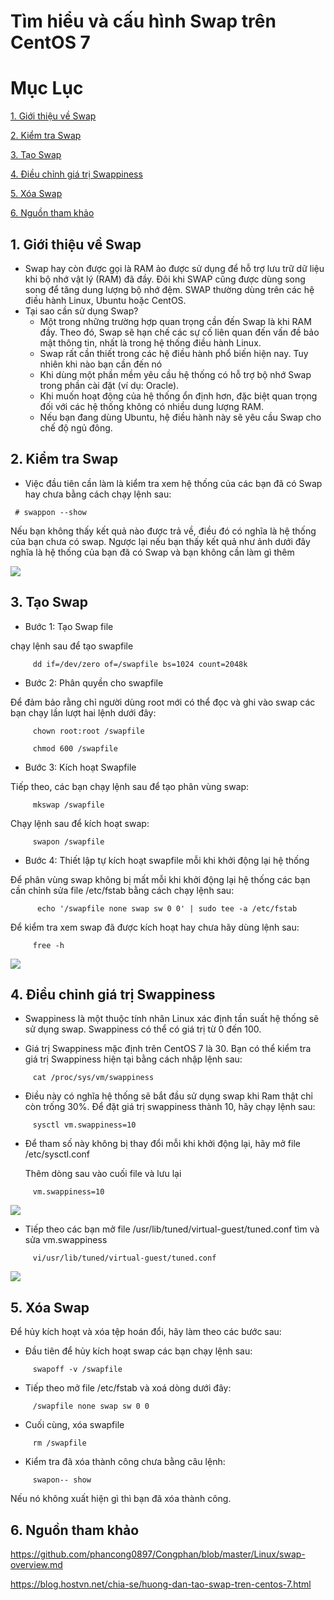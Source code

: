 # Tìm hiểu và cấu hình Swap trên CentOS 7
# Mục Lục

[1. Giới thiệu về Swap](https://github.com/thang290298/work-Document/blob/master/Linux/Create-swap-Centos7.md#1-gi%E1%BB%9Bi-thi%E1%BB%87u-v%E1%BB%81-swap)

[2. Kiểm tra Swap](https://github.com/thang290298/work-Document/blob/master/Linux/Create-swap-Centos7.md#2-ki%E1%BB%83m-tra-swap)

[3. Tạo Swap](https://github.com/thang290298/work-Document/blob/master/Linux/Create-swap-Centos7.md#3-t%E1%BA%A1o-swap)

[4.  Điều chỉnh giá trị Swappiness](https://github.com/thang290298/work-Document/blob/master/Linux/Create-swap-Centos7.md#4--%C4%91i%E1%BB%81u-ch%E1%BB%89nh-gi%C3%A1-tr%E1%BB%8B-swappiness)

[5. Xóa Swap](https://github.com/thang290298/work-Document/blob/master/Linux/Create-swap-Centos7.md#4--%C4%91i%E1%BB%81u-ch%E1%BB%89nh-gi%C3%A1-tr%E1%BB%8B-swappiness)

[6. Nguồn tham khảo](https://github.com/thang290298/work-Document/blob/master/Linux/Create-swap-Centos7.md#4--%C4%91i%E1%BB%81u-ch%E1%BB%89nh-gi%C3%A1-tr%E1%BB%8B-swappiness)

## 1. Giới thiệu về Swap
- Swap hay còn được gọi là RAM ảo được sử dụng để hỗ trợ lưu trữ dữ liệu khi bộ nhớ vật lý (RAM) đã đầy. Đôi khi SWAP cũng được dùng song song để tăng dung lượng bộ nhớ đệm. SWAP thường dùng trên các hệ điều hành Linux, Ubuntu hoặc CentOS.
- Tại sao cần sử dụng Swap?
  - Một trong những trường hợp quan trọng cần đến Swap là khi RAM đầy. Theo đó, Swap sẽ hạn chế các sự cố liên quan đến vấn đề bảo mật thông tin, nhất là trong hệ thống điều hành Linux.
  - Swap rất cần thiết trong các hệ điều hành phổ biến hiện nay. Tuy nhiên khi nào bạn cần đến nó
  - Khi dùng một phần mềm yêu cầu hệ thống có hỗ trợ bộ nhớ Swap trong phần cài đặt (ví dụ: Oracle).
  - Khi muốn hoạt động của hệ thống ổn định hơn, đặc biệt quan trọng đối với các hệ thống không có nhiều dung lượng RAM.
  - Nếu bạn đang dùng Ubuntu, hệ điều hành này sẽ yêu cầu Swap cho chế độ ngủ đông.
## 2. Kiểm tra Swap
- Việc đầu tiên cần làm là kiểm tra xem hệ thống của các bạn đã có Swap hay chưa bằng cách chạy lệnh sau:
```
 # swappon --show
```
Nếu bạn không thấy kết quả nào được trả về, điều đó có nghĩa là hệ thống của bạn chưa có swap. Ngược lại nếu bạn thấy kết quả như ảnh dưới đây nghĩa là hệ thống của bạn đã có Swap và bạn không cần làm gì thêm

<img src="https://image.prntscr.com/image/EHFgud2wSHGRGxM7m3KHHw.png">

## 3. Tạo Swap
- Bước 1: Tạo Swap file

 chạy lệnh sau để tạo swapfile
```
     dd if=/dev/zero of=/swapfile bs=1024 count=2048k
```
- Bước 2: Phân quyền cho swapfile


 Để đảm bảo rằng chỉ người dùng root mới có thể đọc và ghi vào swap các bạn chạy lần lượt hai lệnh dưới đây:
```
     chown root:root /swapfile

     chmod 600 /swapfile    
```
- Bước 3: Kích hoạt Swapfile

 Tiếp theo, các bạn chạy lệnh sau để tạo phân vùng swap:
```
     mkswap /swapfile
```
 Chạy lệnh sau để kích hoạt swap:
```
     swapon /swapfile
```
- Bước 4: Thiết lập tự kích hoạt swapfile mỗi khi khởi động lại hệ thống

 Để phân vùng swap không bị mất mỗi khi khởi động lại hệ thống các bạn cần chỉnh sửa file /etc/fstab bằng cách chạy lệnh sau:
```
      echo '/swapfile none swap sw 0 0' | sudo tee -a /etc/fstab
```
 Để kiểm tra xem swap đã được kích hoạt hay chưa hãy dùng lệnh sau:
```
     free -h
```
<img src="https://image.prntscr.com/image/Cr0xgUUASdmuSRC7_utOwQ.png">

## 4.  Điều chỉnh giá trị Swappiness

- Swappiness là một thuộc tính nhân Linux xác định tần suất hệ thống sẽ sử dụng swap. Swappiness có thể có giá trị từ 0 đến 100.

- Giá trị Swappiness mặc định trên CentOS 7 là 30. Bạn có thể kiểm tra giá trị Swappiness hiện tại bằng cách nhập lệnh sau:
```
     cat /proc/sys/vm/swappiness
```
- Điều này có nghĩa hệ thống sẽ bắt đầu sử dụng swap khi Ram thật chỉ còn trống 30%. Để đặt giá trị swappiness thành 10, hãy chạy lệnh sau:
```
     sysctl vm.swappiness=10

```

- Để tham số này không bị thay đổi mỗi khi khởi động lại, hãy mở file /etc/sysctl.conf

    Thêm dòng sau vào cuối file và lưu lại
```
     vm.swappiness=10
```
<img src="https://image.prntscr.com/image/0TeLjP6DRb_PURJ3k9htQg.png">

- Tiếp theo các bạn mở file /usr/lib/tuned/virtual-guest/tuned.conf tìm và sửa vm.swappiness
```
     vi/usr/lib/tuned/virtual-guest/tuned.conf
```
<img src="https://image.prntscr.com/image/IgjKA3rCR6yDRFXWO8LiWQ.png">

## 5. Xóa Swap

Để hủy kích hoạt và xóa tệp hoán đổi, hãy làm theo các bước sau:

- Đầu tiên để hủy kích hoạt swap các bạn chạy lệnh sau:
```
     swapoff -v /swapfile
```
- Tiếp theo mở file /etc/fstab và xoá dòng dưới đây:
```
     /swapfile none swap sw 0 0
```
- Cuối cùng, xóa swapfile
```
     rm /swapfile
```
- Kiểm tra đã xóa thành công chưa bằng câu lệnh:
```
     swapon-- show
```
Nếu nó không xuất hiện gì thì bạn đã xóa thành công.

## 6. Nguồn tham khảo
https://github.com/phancong0897/Congphan/blob/master/Linux/swap-overview.md

https://blog.hostvn.net/chia-se/huong-dan-tao-swap-tren-centos-7.html